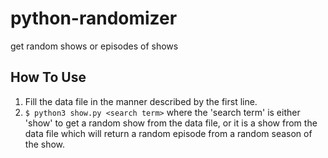 # python-randomizer
get random shows or episodes of shows

## How To Use
1. Fill the data file in the manner described by the first line.
2. `$ python3 show.py <search term>`
where the 'search term' is either 'show' to get a random show from the data file, or it is a show from the data file which will return a random episode from a random season of the show.
